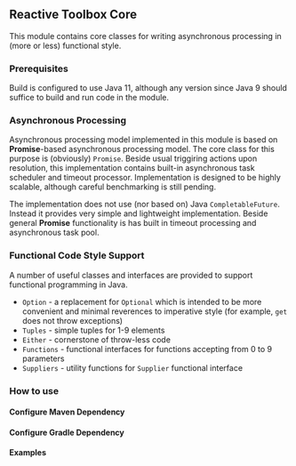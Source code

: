 ## Reactive Toolbox Core

This module contains core classes for writing asynchronous processing in (more or less) functional style.

### Prerequisites
Build is configured to use Java 11, although any version since Java 9 should suffice
to build and run code in the module.

### Asynchronous Processing

Asynchronous processing model implemented in this module is based on __Promise__-based
asynchronous processing model. 
The core class for this purpose is (obviously) `Promise`. Beside usual triggiring
actions upon resolution, this implementation contains built-in asynchronous 
task scheduler and timeout processor. Implementation is designed to be highly 
scalable, although careful benchmarking is still pending.  

The implementation does
not use (nor based on) Java `CompletableFuture`. Instead it provides very simple
and lightweight implementation. Beside general __Promise__ functionality is has 
built in timeout processing and asynchronous task pool. 

### Functional Code Style Support

A number of useful classes and interfaces are provided to support functional 
programming in Java.
- `Option` - a replacement for `Optional` which is intended to be more convenient
and minimal reverences to imperative style (for example, `get` does not throw exceptions)
- `Tuples` - simple tuples for 1-9 elements
- `Either` - cornerstone of throw-less code
- `Functions` - functional interfaces for functions accepting from 0 to 9 parameters
- `Suppliers` - utility functions for `Supplier` functional interface

### How to use
#### Configure Maven Dependency
#### Configure Gradle Dependency
#### Examples
